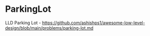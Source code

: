 # ParkingLot
LLD Parking Lot - https://github.com/ashishps1/awesome-low-level-design/blob/main/problems/parking-lot.md
